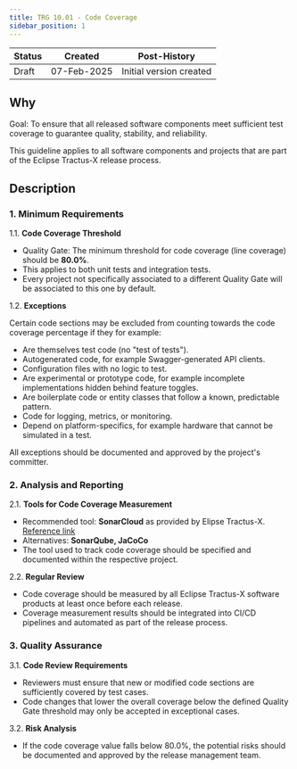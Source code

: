 ```yaml
---
title: TRG 10.01 - Code Coverage
sidebar_position: 1
---
```


| Status | Created     | Post-History            |
|--------|-------------|-------------------------|
| Draft  | 07-Feb-2025 | Initial version created |

## Why

Goal: To ensure that all released software components meet sufficient test coverage to guarantee quality, stability, and reliability.

This guideline applies to all software components and projects that are part of the Eclipse Tractus-X release process.

## Description

### 1. Minimum Requirements

1.1. **Code Coverage Threshold**

- Quality Gate: The minimum threshold for code coverage (line coverage) should be **80.0%**.
- This applies to both unit tests and integration tests.
- Every project not specifically associated to a different Quality Gate will be associated to this one by default.


1.2. **Exceptions**

Certain code sections may be excluded from counting towards the code coverage percentage if they for example:
  - Are themselves test code (no "test of tests").
  - Autogenerated code, for example Swagger-generated API clients.
  - Configuration files with no logic to test.
  - Are experimental or prototype code, for example incomplete implementations hidden behind feature toggles.
  - Are boilerplate code or entity classes that follow a known, predictable pattern.
  - Code for logging, metrics, or monitoring.
  - Depend on platform-specifics, for example hardware that cannot be simulated in a test.

All exceptions should be documented and approved by the project's committer.

### 2. Analysis and Reporting

2.1. **Tools for Code Coverage Measurement**

- Recommended tool: **SonarCloud** as provided by Elipse Tractus-X. [Reference link](https://sonarcloud.io/organizations/eclipse-tractusx/projects)
- Alternatives: **SonarQube, JaCoCo**
- The tool used to track code coverage should be specified and documented within the respective project.

2.2. **Regular Review**

- Code coverage should be measured by all Eclipse Tractus-X software products at least once before each release.
- Coverage measurement results should be integrated into CI/CD pipelines and automated as part of the release process.

### 3. Quality Assurance

3.1. **Code Review Requirements**

- Reviewers must ensure that new or modified code sections are sufficiently covered by test cases.
- Code changes that lower the overall coverage below the defined Quality Gate threshold may only be accepted in exceptional cases.

3.2. **Risk Analysis**

- If the code coverage value falls below 80.0%, the potential risks should be documented and approved by the release management team.
